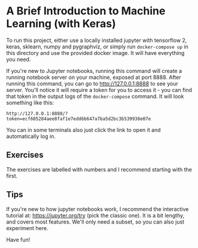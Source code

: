 # A Brief Introduction to Machine Learning (with Keras)

To run this project, either use a locally installed jupyter with tensorflow 2, keras, sklearn, numpy and pygraphviz, or simply run `docker-compose up` in this directory and use the provided docker image. It will have everything you need.

If you're new to Jupyter notebooks, running this command will create a running notebook server on your machine, exposed at port 8888.
After running this command, you can go to http://127.0.0.1:8888 to see your server.
You'll notice it will require a token for you to access it - you can find that token in the output logs of the `docker-compose` command. It will look something like this:

	http://127.0.0.1:8888/?token=ecf605284aee8faf1e7edd6b647a7ba5d2bc3b539938e07e

You can in some terminals also just click the link to open it and automatically log in.

## Exercises

The exercises are labelled with numbers and I recommend starting with the first.

## Tips

If you're new to how jupyter notebooks work, I recommend the interactive tutorial at: https://jupyter.org/try (pick the classic one). It is a bit lengthy, and covers most features. We'll only need a subset, so you can also just experiment here.

Have fun!
